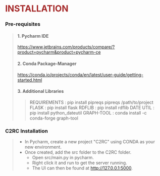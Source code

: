 <!-- 5. ANALYS OF A RECONSTITUTION ---------------------------------------------------->
<a name="Automated Evaluation"></a>
# <strong style="color:brown"> **INSTALLATION** </strong> 
<!------------------------------------------------------------------------------------->
 	
### Pre-requisites 

> #### 1. Pycharm IDE
>	https://www.jetbrains.com/products/compare/?product=pycharm&product=pycharm-ce
>	
> #### 2. Conda Package-Manager
>	https://conda.io/projects/conda/en/latest/user-guide/getting-started.html
>	
> #### 3. Additional Libraries
> >REQUIREMENTS		: pip install pipreqs
> >			  pipreqs /path/to/project
> >FLASK			: pip install flask
	RDFLIB			: pip install rdflib
	DATE UTIL		: pip install python_dateutil
	GRAPH-TOOL		: conda install -c conda-forge graph-tool
	
### C2RC Installation
>	 - In Pycharm, create a new project "C2RC" using CONDA as your new environment. 
>	 - Once created, add the src folder to the C2RC folder.
>   	 - Open src/main.py in pycharm.
>   	 - Right click it and run to get the server running.
>   	 - The UI can then be found at http://127.0.0.1:5000.
